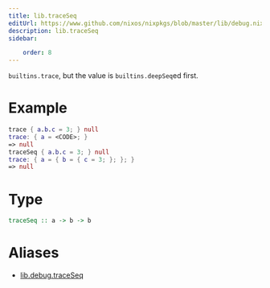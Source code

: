 ```yaml
---
title: lib.traceSeq
editUrl: https://www.github.com/nixos/nixpkgs/blob/master/lib/debug.nix#L126C5
description: lib.traceSeq
sidebar:

    order: 8
---
```


`builtins.trace`, but the value is `builtins.deepSeq`ed first.

# Example

```nix
trace { a.b.c = 3; } null
trace: { a = <CODE>; }
=> null
traceSeq { a.b.c = 3; } null
trace: { a = { b = { c = 3; }; }; }
=> null
```

# Type

```haskell
traceSeq :: a -> b -> b
```


# Aliases

- [lib.debug.traceSeq](./reference/lib/debug/lib-debug-traceSeq)



